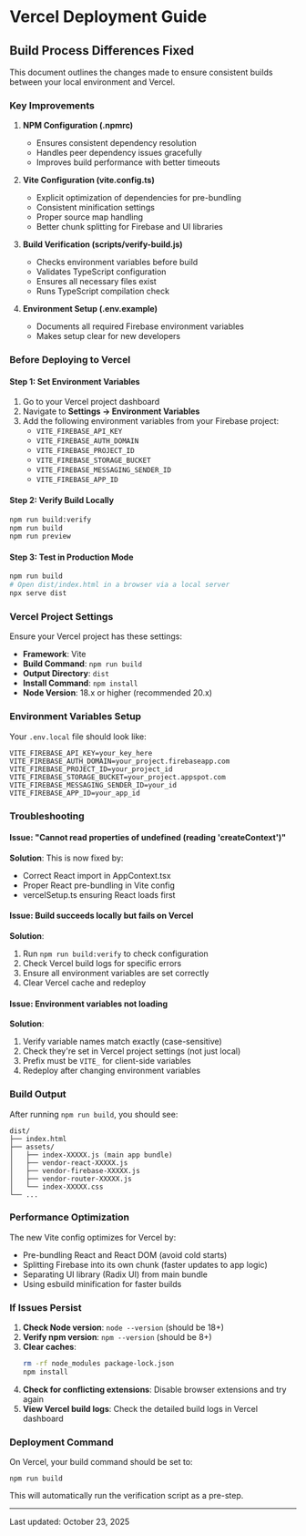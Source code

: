 # Vercel Deployment Guide

## Build Process Differences Fixed

This document outlines the changes made to ensure consistent builds between your local environment and Vercel.

### Key Improvements

1. **NPM Configuration (.npmrc)**
   - Ensures consistent dependency resolution
   - Handles peer dependency issues gracefully
   - Improves build performance with better timeouts

2. **Vite Configuration (vite.config.ts)**
   - Explicit optimization of dependencies for pre-bundling
   - Consistent minification settings
   - Proper source map handling
   - Better chunk splitting for Firebase and UI libraries

3. **Build Verification (scripts/verify-build.js)**
   - Checks environment variables before build
   - Validates TypeScript configuration
   - Ensures all necessary files exist
   - Runs TypeScript compilation check

4. **Environment Setup (.env.example)**
   - Documents all required Firebase environment variables
   - Makes setup clear for new developers

### Before Deploying to Vercel

#### Step 1: Set Environment Variables
1. Go to your Vercel project dashboard
2. Navigate to **Settings → Environment Variables**
3. Add the following environment variables from your Firebase project:
   - `VITE_FIREBASE_API_KEY`
   - `VITE_FIREBASE_AUTH_DOMAIN`
   - `VITE_FIREBASE_PROJECT_ID`
   - `VITE_FIREBASE_STORAGE_BUCKET`
   - `VITE_FIREBASE_MESSAGING_SENDER_ID`
   - `VITE_FIREBASE_APP_ID`

#### Step 2: Verify Build Locally
```bash
npm run build:verify
npm run build
npm run preview
```

#### Step 3: Test in Production Mode
```bash
npm run build
# Open dist/index.html in a browser via a local server
npx serve dist
```

### Vercel Project Settings

Ensure your Vercel project has these settings:

- **Framework**: Vite
- **Build Command**: `npm run build`
- **Output Directory**: `dist`
- **Install Command**: `npm install`
- **Node Version**: 18.x or higher (recommended 20.x)

### Environment Variables Setup

Your `.env.local` file should look like:
```
VITE_FIREBASE_API_KEY=your_key_here
VITE_FIREBASE_AUTH_DOMAIN=your_project.firebaseapp.com
VITE_FIREBASE_PROJECT_ID=your_project_id
VITE_FIREBASE_STORAGE_BUCKET=your_project.appspot.com
VITE_FIREBASE_MESSAGING_SENDER_ID=your_id
VITE_FIREBASE_APP_ID=your_app_id
```

### Troubleshooting

#### Issue: "Cannot read properties of undefined (reading 'createContext')"
**Solution**: This is now fixed by:
- Correct React import in AppContext.tsx
- Proper React pre-bundling in Vite config
- vercelSetup.ts ensuring React loads first

#### Issue: Build succeeds locally but fails on Vercel
**Solution**:
1. Run `npm run build:verify` to check configuration
2. Check Vercel build logs for specific errors
3. Ensure all environment variables are set correctly
4. Clear Vercel cache and redeploy

#### Issue: Environment variables not loading
**Solution**:
1. Verify variable names match exactly (case-sensitive)
2. Check they're set in Vercel project settings (not just local)
3. Prefix must be `VITE_` for client-side variables
4. Redeploy after changing environment variables

### Build Output

After running `npm run build`, you should see:
```
dist/
├── index.html
├── assets/
│   ├── index-XXXXX.js (main app bundle)
│   ├── vendor-react-XXXXX.js
│   ├── vendor-firebase-XXXXX.js
│   ├── vendor-router-XXXXX.js
│   └── index-XXXXX.css
└── ...
```

### Performance Optimization

The new Vite config optimizes for Vercel by:
- Pre-bundling React and React DOM (avoid cold starts)
- Splitting Firebase into its own chunk (faster updates to app logic)
- Separating UI library (Radix UI) from main bundle
- Using esbuild minification for faster builds

### If Issues Persist

1. **Check Node version**: `node --version` (should be 18+)
2. **Verify npm version**: `npm --version` (should be 8+)
3. **Clear caches**:
   ```bash
   rm -rf node_modules package-lock.json
   npm install
   ```
4. **Check for conflicting extensions**: Disable browser extensions and try again
5. **View Vercel build logs**: Check the detailed build logs in Vercel dashboard

### Deployment Command

On Vercel, your build command should be set to:
```
npm run build
```

This will automatically run the verification script as a pre-step.

---

Last updated: October 23, 2025

